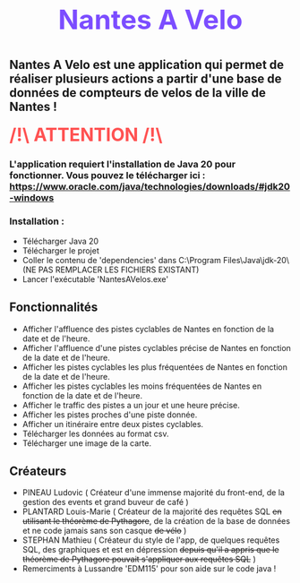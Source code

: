 <h1 align="center" style="font-size: 3rem; color: #7c4dff; font-weight: bold; margin: 1rem 0;">Nantes A Velo <h1>                                                                                          

## Nantes A Velo est une application qui permet de réaliser plusieurs actions a partir d'une base de données de compteurs de velos de la ville de Nantes !

<h2 style="font-size: 2rem; color: #ff5252; font-weight: bold; margin: 1rem 0;">/!\ ATTENTION /!\ </h2>

### L'application requiert l'installation de Java 20 pour fonctionner. Vous pouvez le télécharger ici : https://www.oracle.com/java/technologies/downloads/#jdk20-windows

### Installation :
- Télécharger Java 20
- Télécharger le projet
- Coller le contenu de 'dependencies' dans C:\Program Files\Java\jdk-20\ (NE PAS REMPLACER LES FICHIERS EXISTANT)
- Lancer l'exécutable 'NantesAVelos.exe'

## Fonctionnalités
- Afficher l'affluence des pistes cyclables de Nantes en fonction de la date et de l'heure.
- Afficher l'affluence d'une pistes cyclables précise de Nantes en fonction de la date et de l'heure.
- Afficher les pistes cyclables les plus fréquentées de Nantes en fonction de la date et de l'heure.
- Afficher les pistes cyclables les moins fréquentées de Nantes en fonction de la date et de l'heure.
- Afficher le traffic des pistes a un jour et une heure précise.
- Afficher les pistes proches d'une piste donnée.
- Afficher un itinéraire entre deux pistes cyclables.
- Télécharger les données au format csv.
- Télécharger une image de la carte.

## Créateurs
- PINEAU Ludovic ( Créateur d'une immense majorité du front-end, de la gestion des events et grand buveur de café )
- PLANTARD Louis-Marie ( Créateur de la majorité des requêtes SQL ~~en utilisant le théorème de Pythagore~~, de la création de la base de données et ne code jamais sans son casque ~~de vélo~~ )
- STEPHAN Mathieu ( Créateur du style de l'app, de quelques requêtes SQL, des graphiques et est en dépression ~~depuis qu'il a appris que le théorème de Pythagore pouvait s'appliquer aux requêtes SQL~~ )
- Remerciments à Lussandre 'EDM115' pour son aide sur le code java !
